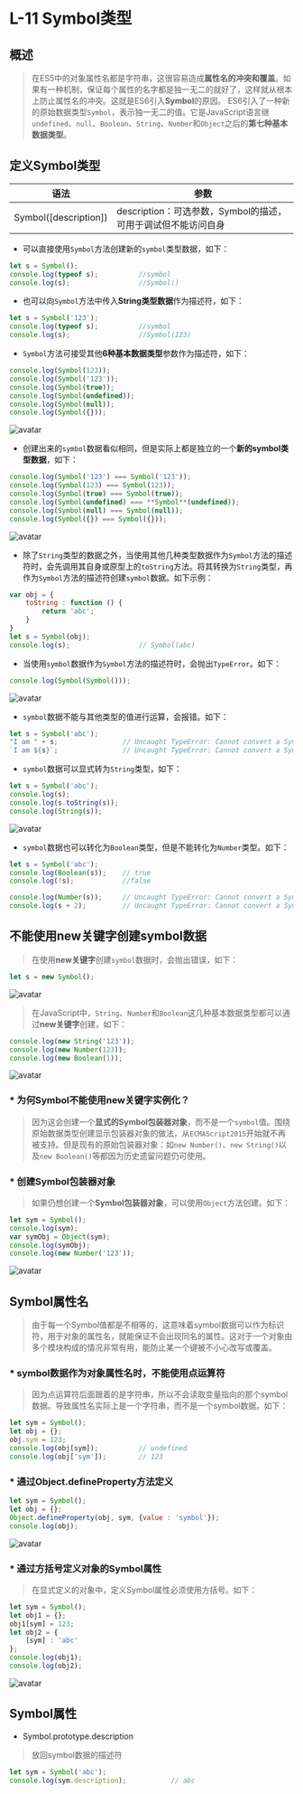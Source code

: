 # L-11 Symbol类型
## 概述
> 在ES5中的对象属性名都是字符串，这很容易造成**属性名的冲突和覆盖**。如果有一种机制，保证每个属性的名字都是独一无二的就好了，这样就从根本上防止属性名的冲突。这就是ES6引入**Symbol**的原因。
> ES6引入了一种新的原始数据类型`Symbol`，表示独一无二的值。它是JavaScript语言继`undefined`、`null`、`Boolean`、`String`、`Number`和`Object`之后的**第七种基本数据类型**。
## 定义Symbol类型
| 语法 | 参数 |
| ---- | ---- |
| Symbol([description]) | description：可选参数，Symbol的描述，可用于调试但不能访问自身 |
* 可以直接使用`Symbol`方法创建新的`symbol`类型数据，如下：
```js
let s = Symbol();
console.log(typeof s);          //symbol
console.log(s);                 //Symbol()
```
* 也可以向`Symbol`方法中传入**String类型数据**作为描述符，如下：
```js
let s = Symbol('123');
console.log(typeof s);          //symbol
console.log(s);                 //Symbol(123)
```
* `Symbol`方法可接受其他**6种基本数据类型**参数作为描述符，如下：
```js
console.log(Symbol(123));
console.log(Symbol('123'));
console.log(Symbol(true));
console.log(Symbol(undefined));
console.log(Symbol(null));
console.log(Symbol({}));
```
![avatar](images/Symbol/1.png)
* 创建出来的`symbol`数据看似相同，但是实际上都是独立的一个**新的symbol类型数据**，如下：
```js
console.log(Symbol('123') === Symbol('123'));
console.log(Symbol(123) === Symbol(123));
console.log(Symbol(true) === Symbol(true));
console.log(Symbol(undefined) === **Symbol**(undefined));
console.log(Symbol(null) === Symbol(null));
console.log(Symbol({}) === Symbol({}));
```
![avatar](images/Symbol/2.png)
* 除了`String`类型的数据之外，当使用其他几种类型数据作为`Symbol`方法的描述符时，会先调用其自身或原型上的`toString`方法。将其转换为`String`类型，再作为`Symbol`方法的描述符创建`symbol`数据。如下示例：
```js
var obj = {
    toString : function () {
        return 'abc';
    }
}
let s = Symbol(obj);
console.log(s);                 // Symbol(abc)
```
* 当使用`symbol`数据作为`Symbol`方法的描述符时，会抛出`TypeError`。如下：
```js
console.log(Symbol(Symbol()));
```
![avatar](images/Symbol/3.png)
* `symbol`数据不能与其他类型的值进行运算，会报错。如下：
```js
let s = Symbol('abc');
"I am " + s;                // Uncaught TypeError: Cannot convert a Symbol value to a string
`I am ${s}`;                // Uncaught TypeError: Cannot convert a Symbol value to a string
```
* `symbol`数据可以显式转为`String`类型，如下：
```js
let s = Symbol('abc');
console.log(s);
console.log(s.toString(s));
console.log(String(s));
```
![avatar](images/Symbol/4.png)
* `symbol`数据也可以转化为`Boolean`类型，但是不能转化为`Number`类型。如下：
```js
let s = Symbol('abc');
console.log(Boolean(s));    // true
console.log(!s);            //false

console.log(Number(s));     // Uncaught TypeError: Cannot convert a Symbol value to a number
console.log(s + 2);         // Uncaught TypeError: Cannot convert a Symbol value to a number
```
## 不能使用new关键字创建symbol数据
> 在使用**new关键字**创建`symbol`数据时，会抛出错误，如下：
```js
let s = new Symbol();
```
![avatar](images/Symbol/5.png)
> 在JavaScript中，`String`、`Number`和`Boolean`这几种基本数据类型都可以通过**new关键字**创建，如下：
```js
console.log(new String('123'));
console.log(new Number(123));
console.log(new Boolean(1));
```
![avatar](images/Symbol/6.png)
### * 为何Symbol不能使用new关键字实例化？
> 因为这会创建一个**显式的Symbol包装器对象**，而不是一个`symbol`值。围绕原始数据类型创建显示包装器对象的做法，从`ECMAScript2015`开始就不再被支持。但是现有的原始包装器对象：如`new Number()`、`new String()`以及`new Boolean()`等都因为历史遗留问题仍可使用。
### * 创建Symbol包装器对象
> 如果仍想创建一个**Symbol包装器对象**，可以使用`Object`方法创建。如下：
```js
let sym = Symbol();
console.log(sym);
var symObj = Object(sym);
console.log(symObj);
console.log(new Number('123'));
```
![avatar](images/Symbol/7.png)
## Symbol属性名
> 由于每一个Symbol值都是不相等的，这意味着symbol数据可以作为标识符，用于对象的属性名，就能保证不会出现同名的属性。这对于一个对象由多个模块构成的情况非常有用，能防止某一个键被不小心改写或覆盖。
### * symbol数据作为对象属性名时，不能使用点运算符
> 因为点运算符后面跟着的是字符串，所以不会读取变量指向的那个symbol数据。导致属性名实际上是一个字符串，而不是一个symbol数据。如下：
```js
let sym = Symbol();
let obj = {};
obj.sym = 123;
console.log(obj[sym]);          // undefined
console.log(obj['sym']);        // 123
```
### * 通过Object.defineProperty方法定义
```js
let sym = Symbol();
let obj = {};
Object.defineProperty(obj, sym, {value : 'symbol'});
console.log(obj);
```
![avatar](images/Symbol/8.png)
### * 通过方括号定义对象的Symbol属性
> 在显式定义的对象中，定义Symbol属性必须使用方括号。如下：
```js
let sym = Symbol();
let obj1 = {};
obj1[sym] = 123;
let obj2 = {
    [sym] : 'abc'
};
console.log(obj1);
console.log(obj2);
```
![avatar](images/Symbol/9.png)
## Symbol属性
* Symbol.prototype.description
> 放回symbol数据的描述符
```js
let sym = Symbol('abc');
console.log(sym.description);           // abc
```